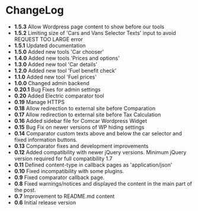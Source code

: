 ChangeLog
=========
- **1.5.3** Allow Wordpress page content to show before our tools
- **1.5.2** Limiting size of 'Cars and Vans Selector Texts' input to avoid REQUEST TOO LARGE error 
- **1.5.1** Updated documentation
- **1.5.0** Added new tools 'Car chooser'
- **1.4.0** Added new tools 'Prices and options'
- **1.3.0** Added new tool 'Car details'
- **1.2.0** Added new tool 'Fuel benefit check'
- **1.1.0** Added new tool 'Fuel prices'
- **1.0.0** Changed admin backend
- **0.20.1** Bug Fixes for admin settings
- **0.20** Added Electric comparator tool
- **0.19** Manage HTTPS
- **0.18** Allow redirection to external site before Comparation
- **0.17** Allow redirection to external site before Tax Calculation
- **0.16** Added sidebar file for Comcar Wordpress Widget
- **0.15** Bug Fix on newer versions of WP hiding settings
- **0.14** Comparator custom texts above and below the car selector and fixed information buttons. 
- **0.13** Comparator fixes and development improvements
- **0.12** Added compatibility with newer jQuery versions. Minimum jQuery version required for full compatibility 1.7
- **0.11** Defined content-type in callback pages as 'application/json'
- **0.10** Fixed incompatibility with some plugins.
- **0.9** Fixed comparator callback page.
- **0.8** Fixed warnings/notices and displayed the content in the main part of the post.
- **0.7** Improvement to README.md content
- **0.6** Initial release version
